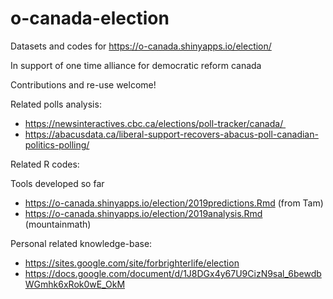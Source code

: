 # o-canada-election

Datasets and codes for https://o-canada.shinyapps.io/election/

In support of 
one time alliance for democratic reform canada

Contributions and re-use welcome!


Related polls analysis:

- https://newsinteractives.cbc.ca/elections/poll-tracker/canada/ 
- https://abacusdata.ca/liberal-support-recovers-abacus-poll-canadian-politics-polling/

Related R codes:


Tools developed so far
- https://o-canada.shinyapps.io/election/2019predictions.Rmd (from Tam)
- https://o-canada.shinyapps.io/election/2019analysis.Rmd (mountainmath)


Personal related knowledge-base: 
- https://sites.google.com/site/forbrighterlife/election
- https://docs.google.com/document/d/1J8DGx4y67U9CizN9sal_6bewdbWGmhk6xRok0wE_OkM
